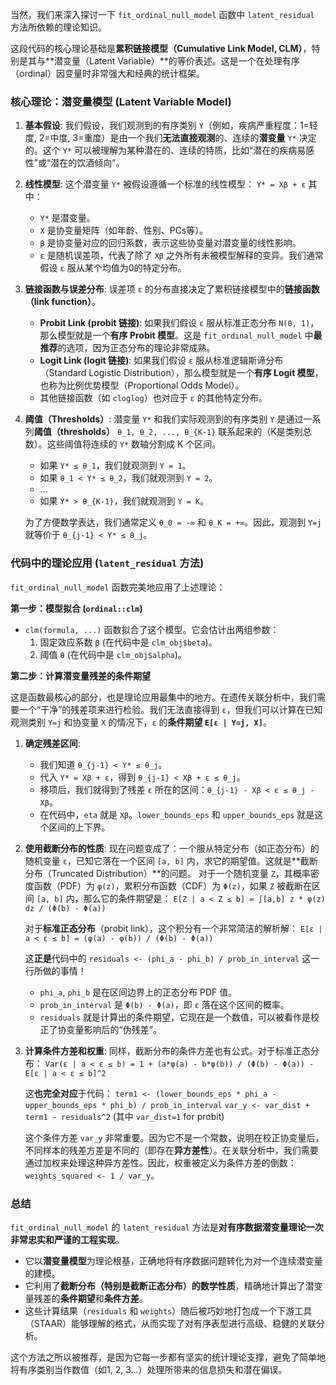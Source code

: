 当然，我们来深入探讨一下 `fit_ordinal_null_model` 函数中 `latent_residual` 方法所依赖的理论知识。

这段代码的核心理论基础是**累积链接模型（Cumulative Link Model, CLM）**，特别是其与**潜变量（Latent Variable）**的等价表述。这是一个在处理有序（ordinal）因变量时非常强大和经典的统计框架。

### 核心理论：潜变量模型 (Latent Variable Model)

1.  **基本假设**:
    我们假设，我们观测到的有序类别 `Y`（例如，疾病严重程度：1=轻度, 2=中度, 3=重度）是由一个我们**无法直接观测**的、连续的**潜变量** `Y*` 决定的。这个 `Y*` 可以被理解为某种潜在的、连续的特质，比如“潜在的疾病易感性”或“潜在的饮酒倾向”。

2.  **线性模型**:
    这个潜变量 `Y*` 被假设遵循一个标准的线性模型：
    `Y* = Xβ + ε`
    其中：
    *   `Y*` 是潜变量。
    *   `X` 是协变量矩阵（如年龄、性别、PCs等）。
    *   `β` 是协变量对应的回归系数，表示这些协变量对潜变量的线性影响。
    *   `ε` 是随机误差项，代表了除了 `Xβ` 之外所有未被模型解释的变异。我们通常假设 `ε` 服从某个均值为0的特定分布。

3.  **链接函数与误差分布**:
    误差项 `ε` 的分布直接决定了累积链接模型中的**链接函数（link function）**。
    *   **Probit Link (probit 链接)**: 如果我们假设 `ε` 服从标准正态分布 `N(0, 1)`，那么模型就是一个**有序 Probit 模型**。这是 `fit_ordinal_null_model` 中**最推荐**的选项，因为正态分布的理论非常成熟。
    *   **Logit Link (logit 链接)**: 如果我们假设 `ε` 服从标准逻辑斯谛分布（Standard Logistic Distribution），那么模型就是一个**有序 Logit 模型**，也称为比例优势模型（Proportional Odds Model）。
    *   其他链接函数（如 `cloglog`）也对应于 `ε` 的其他特定分布。

4.  **阈值（Thresholds）**:
    潜变量 `Y*` 和我们实际观测到的有序类别 `Y` 是通过一系列**阈值（thresholds）** `θ_1, θ_2, ..., θ_{K-1}` 联系起来的（K是类别总数）。这些阈值将连续的 `Y*` 数轴分割成 K 个区间。

    *   如果 `Y* ≤ θ_1`，我们就观测到 `Y = 1`。
    *   如果 `θ_1 < Y* ≤ θ_2`，我们就观测到 `Y = 2`。
    *   ...
    *   如果 `Y* > θ_{K-1}`，我们就观测到 `Y = K`。

    为了方便数学表达，我们通常定义 `θ_0 = -∞` 和 `θ_K = +∞`。因此，观测到 `Y=j` 就等价于 `θ_{j-1} < Y* ≤ θ_j`。

### 代码中的理论应用 (`latent_residual` 方法)

`fit_ordinal_null_model` 函数完美地应用了上述理论：

**第一步：模型拟合 (`ordinal::clm`)**

*   `clm(formula, ...)` 函数拟合了这个模型。它会估计出两组参数：
    1.  固定效应系数 `β` (在代码中是 `clm_obj$beta`)。
    2.  阈值 `θ` (在代码中是 `clm_obj$alpha`)。

**第二步：计算潜变量残差的条件期望**

这是函数最核心的部分，也是理论应用最集中的地方。在遗传关联分析中，我们需要一个“干净”的残差项来进行检验。我们无法直接得到 `ε`，但我们可以计算在已知观测类别 `Y=j` 和协变量 `X` 的情况下，`ε` 的**条件期望 `E[ε | Y=j, X]`**。

1.  **确定残差区间**:
    *   我们知道 `θ_{j-1} < Y* ≤ θ_j`。
    *   代入 `Y* = Xβ + ε`，得到 `θ_{j-1} < Xβ + ε ≤ θ_j`。
    *   移项后，我们就得到了残差 `ε` 所在的区间：`θ_{j-1} - Xβ < ε ≤ θ_j - Xβ`。
    *   在代码中，`eta` 就是 `Xβ`。`lower_bounds_eps` 和 `upper_bounds_eps` 就是这个区间的上下界。

2.  **使用截断分布的性质**:
    现在问题变成了：一个服从特定分布（如正态分布）的随机变量 `ε`，已知它落在一个区间 `[a, b]` 内，求它的期望值。这就是**截断分布（Truncated Distribution）**的问题。
    对于一个随机变量 `Z`，其概率密度函数（PDF）为 `φ(z)`，累积分布函数（CDF）为 `Φ(z)`，如果 `Z` 被截断在区间 `[a, b]` 内，那么它的条件期望是：
    `E[Z | a < Z ≤ b] = ∫[a,b] z * φ(z) dz / (Φ(b) - Φ(a))`
    
    对于**标准正态分布**（probit link），这个积分有一个非常简洁的解析解：
    `E[ε | a < ε ≤ b] = (φ(a) - φ(b)) / (Φ(b) - Φ(a))`
    
    这**正是**代码中的 `residuals <- (phi_a - phi_b) / prob_in_interval` 这一行所做的事情！
    *   `phi_a`, `phi_b` 是在区间边界上的正态分布 PDF 值。
    *   `prob_in_interval` 是 `Φ(b) - Φ(a)`，即 `ε` 落在这个区间的概率。
    *   `residuals` 就是计算出的条件期望，它现在是一个数值，可以被看作是校正了协变量影响后的“伪残差”。

3.  **计算条件方差和权重**:
    同样，截断分布的条件方差也有公式。对于标准正态分布：
    `Var(ε | a < ε ≤ b) = 1 + (a*φ(a) - b*φ(b)) / (Φ(b) - Φ(a)) - E[ε | a < ε ≤ b]^2`
    
    这**也完全对应**于代码：
    `term1 <- (lower_bounds_eps * phi_a - upper_bounds_eps * phi_b) / prob_in_interval`
    `var_y <- var_dist + term1 - residuals^2` (其中 `var_dist=1` for probit)
    
    这个条件方差 `var_y` 非常重要。因为它不是一个常数，说明在校正协变量后，不同样本的残差方差是不同的（即存在**异方差性**）。在关联分析中，我们需要通过加权来处理这种异方差性。因此，权重被定义为条件方差的倒数：`weights_squared <- 1 / var_y`。

### 总结

`fit_ordinal_null_model` 的 `latent_residual` 方法是**对有序数据潜变量理论一次非常忠实和严谨的工程实现**。

*   它以**潜变量模型**为理论根基，正确地将有序数据问题转化为对一个连续潜变量的建模。
*   它利用了**截断分布（特别是截断正态分布）的数学性质**，精确地计算出了潜变量残差的**条件期望**和**条件方差**。
*   这些计算结果（`residuals` 和 `weights`）随后被巧妙地打包成一个下游工具（STAAR）能够理解的格式，从而实现了对有序表型进行高级、稳健的关联分析。

这个方法之所以被推荐，是因为它每一步都有坚实的统计理论支撑，避免了简单地将有序类别当作数值（如1, 2, 3...）处理所带来的信息损失和潜在偏误。